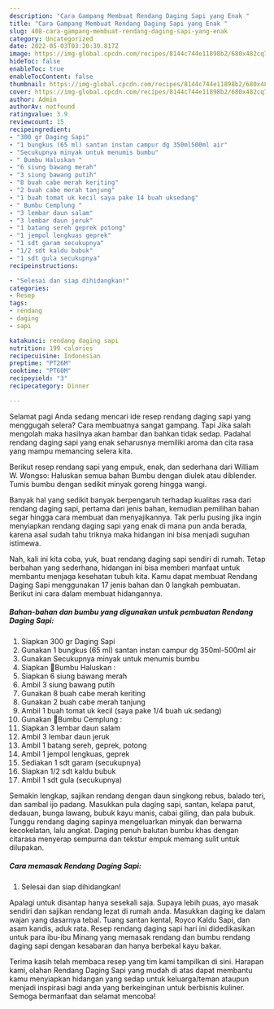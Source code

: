 ```yaml
---
description: "Cara Gampang Membuat Rendang Daging Sapi yang Enak "
title: "Cara Gampang Membuat Rendang Daging Sapi yang Enak "
slug: 408-cara-gampang-membuat-rendang-daging-sapi-yang-enak
category: Uncategorized
date: 2022-05-03T03:20:39.817Z
image: https://img-global.cpcdn.com/recipes/8144c744e11898b2/680x482cq70/rendang-daging-sapi-foto-resep-utama.jpg
hideToc: false
enableToc: true
enableTocContent: false
thumbnail: https://img-global.cpcdn.com/recipes/8144c744e11898b2/680x482cq70/rendang-daging-sapi-foto-resep-utama.jpg
cover: https://img-global.cpcdn.com/recipes/8144c744e11898b2/680x482cq70/rendang-daging-sapi-foto-resep-utama.jpg
author: Admin
authorAv: notfound
ratingvalue: 3.9
reviewcount: 15
recipeingredient:
- "300 gr Daging Sapi"
- "1 bungkus (65 ml) santan instan campur dg 350ml500ml air"
- "Secukupnya minyak untuk menumis bumbu"
- " Bumbu Haluskan "
- "6 siung bawang merah"
- "3 siung bawang putih"
- "8 buah cabe merah keriting"
- "2 buah cabe merah tanjung"
- "1 buah tomat uk kecil saya pake 14 buah uksedang"
- " Bumbu Cemplung "
- "3 lembar daun salam"
- "3 lembar daun jeruk"
- "1 batang sereh geprek potong"
- "1 jempol lengkuas geprek"
- "1 sdt garam secukupnya"
- "1/2 sdt kaldu bubuk"
- "1 sdt gula secukupnya"
recipeinstructions:

- "Selesai dan siap dihidangkan!"
categories:
- Resep
tags:
- rendang
- daging
- sapi

katakunci: rendang daging sapi 
nutrition: 199 calories
recipecuisine: Indonesian
preptime: "PT26M"
cooktime: "PT60M"
recipeyield: "3"
recipecategory: Dinner

---
```



Selamat pagi Anda sedang mencari ide resep rendang daging sapi yang menggugah selera? Cara membuatnya sangat gampang. Tapi Jika salah mengolah maka hasilnya akan hambar dan bahkan tidak sedap. Padahal rendang daging sapi yang enak seharusnya memiliki aroma dan cita rasa yang mampu memancing selera kita.


Berikut resep rendang sapi yang empuk, enak, dan sederhana dari William W. Wongso: Haluskan semua bahan Bumbu dengan diulek atau diblender. Tumis bumbu dengan sedikit minyak goreng hingga wangi.

Banyak hal yang sedikit banyak berpengaruh terhadap kualitas rasa dari rendang daging sapi, pertama dari jenis bahan, kemudian pemilihan bahan segar hingga cara membuat dan menyajikannya. Tak perlu pusing jika ingin menyiapkan rendang daging sapi yang enak di mana pun anda berada, karena asal sudah tahu triknya maka hidangan ini bisa menjadi suguhan istimewa.


Nah, kali ini kita coba, yuk, buat rendang daging sapi sendiri di rumah. Tetap berbahan yang sederhana, hidangan ini bisa memberi manfaat untuk membantu menjaga kesehatan tubuh kita. Kamu dapat membuat Rendang Daging Sapi menggunakan 17 jenis bahan dan 0 langkah pembuatan. Berikut ini cara dalam membuat hidangannya.

<!--inarticleads1-->

##### Bahan-bahan dan bumbu yang digunakan untuk pembuatan Rendang Daging Sapi:

1. Siapkan 300 gr Daging Sapi
1. Gunakan 1 bungkus (65 ml) santan instan campur dg 350ml-500ml air
1. Gunakan Secukupnya minyak untuk menumis bumbu
1. Siapkan  🌿Bumbu Haluskan :
1. Siapkan 6 siung bawang merah
1. Ambil 3 siung bawang putih
1. Gunakan 8 buah cabe merah keriting
1. Gunakan 2 buah cabe merah tanjung
1. Ambil 1 buah tomat uk kecil (saya pake 1/4 buah uk.sedang)
1. Gunakan  🌿Bumbu Cemplung :
1. Siapkan 3 lembar daun salam
1. Ambil 3 lembar daun jeruk
1. Ambil 1 batang sereh, geprek, potong
1. Ambil 1 jempol lengkuas, geprek
1. Sediakan 1 sdt garam (secukupnya)
1. Siapkan 1/2 sdt kaldu bubuk
1. Ambil 1 sdt gula (secukupnya)


Semakin lengkap, sajikan rendang dengan daun singkong rebus, balado teri, dan sambal ijo padang. Masukkan pula daging sapi, santan, kelapa parut, dedauan, bunga lawang, bubuk kayu manis, cabai giling, dan pala bubuk. Tunggu rendang daging sapinya mengeluarkan minyak dan berwarna kecokelatan, lalu angkat. Daging penuh balutan bumbu khas dengan citarasa menyerap sempurna dan tekstur empuk memang sulit untuk dilupakan. 

<!--inarticleads2-->

##### Cara memasak Rendang Daging Sapi:


1. Selesai dan siap dihidangkan!

Apalagi untuk disantap hanya sesekali saja. Supaya lebih puas, ayo masak sendiri dan sajikan rendang lezat di rumah anda. Masukkan daging ke dalam wajan yang dasarnya tebal. Tuang santan kental, Royco Kaldu Sapi, dan asam kandis, aduk rata. Resep rendang daging sapi hari ini didedikasikan untuk para ibu-ibu Minang yang memasak rendang dan bumbu rendang daging sapi dengan kesabaran dan hanya berbekal kayu bakar. 

Terima kasih telah membaca resep yang tim kami tampilkan di sini. Harapan kami, olahan Rendang Daging Sapi yang mudah di atas dapat membantu kamu menyiapkan hidangan yang sedap untuk keluarga/teman ataupun menjadi inspirasi bagi anda yang berkeinginan untuk berbisnis kuliner. Semoga bermanfaat dan selamat mencoba!
